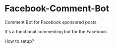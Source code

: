 # Facebook-Comment-Bot
Comment Bot for Facebook sponsored posts.

It's a functional commenting bot for the Facebook.

How to setup?



